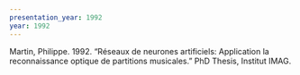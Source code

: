 ```yaml
---
presentation_year: 1992
year: 1992
---
```


Martin, Philippe. 1992. “Réseaux de neurones artificiels: Application la reconnaissance optique de partitions musicales.” PhD Thesis, Institut IMAG.